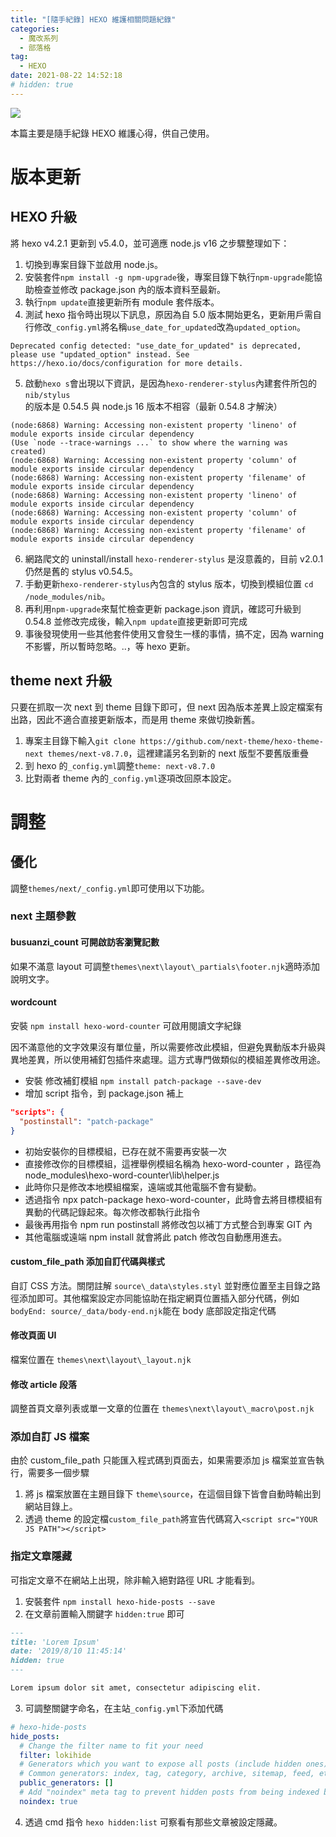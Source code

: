 ```yaml
---
title: "[隨手紀錄] HEXO 維護相關問題紀錄"
categories:
  - 魔改系列
  - 部落格
tag:
  - HEXO
date: 2021-08-22 14:52:18
# hidden: true
---
```

<!-- ![](https://i.imgur.com/y30OtFX.png) -->
![](https://i.imgur.com/khVSx9I.png)

本篇主要是隨手紀錄 HEXO 維護心得，供自己使用。

<!--more-->

# 版本更新

## HEXO 升級
將 hexo v4.2.1 更新到 v5.4.0，並可適應 node.js v16 之步驟整理如下：

1. 切換到專案目錄下並啟用 node.js。
2. 安裝套件`npm install -g npm-upgrade`後，專案目錄下執行`npm-upgrade`能協助檢查並修改 package.json 內的版本資料至最新。
3. 執行`npm update`直接更新所有 module 套件版本。
4. 測試 hexo 指令時出現以下訊息，原因為自 5.0 版本開始更名，更新用戶需自行修改`_config.yml`將名稱`use_date_for_updated`改為`updated_option`。
```shell
Deprecated config detected: "use_date_for_updated" is deprecated, please use "updated_option" instead. See https://hexo.io/docs/configuration for more details.
```
5. 啟動`hexo s`會出現以下資訊，是因為`hexo-renderer-stylus`內建套件所包的`nib/stylus`的版本是 0.54.5 與 node.js 16 版本不相容（最新 0.54.8 才解決）
```shell
(node:6868) Warning: Accessing non-existent property 'lineno' of module exports inside circular dependency
(Use `node --trace-warnings ...` to show where the warning was created)
(node:6868) Warning: Accessing non-existent property 'column' of module exports inside circular dependency
(node:6868) Warning: Accessing non-existent property 'filename' of module exports inside circular dependency
(node:6868) Warning: Accessing non-existent property 'lineno' of module exports inside circular dependency
(node:6868) Warning: Accessing non-existent property 'column' of module exports inside circular dependency
(node:6868) Warning: Accessing non-existent property 'filename' of module exports inside circular dependency
```
6. 網路爬文的 uninstall/install `hexo-renderer-stylus` 是沒意義的，目前 v2.0.1 仍然是舊的 stylus v0.54.5。
7. 手動更新`hexo-renderer-stylus`內包含的 stylus 版本，切換到模組位置 `cd /node_modules/nib`。
8. 再利用`npm-upgrade`來幫忙檢查更新 package.json 資訊，確認可升級到 0.54.8 並修改完成後，輸入`npm update`直接更新即可完成
9. 事後發現使用一些其他套件使用又會發生一樣的事情，搞不定，因為 warning 不影響，所以暫時忽略。..，等 hexo 更新。

## theme next 升級
只要在抓取一次 next 到 theme 目錄下即可，但 next 因為版本差異上設定檔案有出路，因此不適合直接更新版本，而是用 theme 來做切換新舊。

1. 專案主目錄下輸入`git clone https://github.com/next-theme/hexo-theme-next themes/next-v8.7.0`，這裡建議另名到新的 next 版型不要舊版重疊
2. 到 hexo 的`_config.yml`調整`theme: next-v8.7.0`
3. 比對兩者 theme 內的`_config.yml`逐項改回原本設定。

# 調整

## 優化
調整`themes/next/_config.yml`即可使用以下功能。

### next 主題參數
#### busuanzi_count 可開啟訪客瀏覽記數
如果不滿意 layout 可調整`themes\next\layout\_partials\footer.njk`適時添加說明文字。
#### wordcount
安裝 `npm install hexo-word-counter` 可啟用閱讀文字紀錄

因不滿意他的文字效果沒有單位量，所以需要修改此模組，但避免異動版本升級與異地差異，所以使用補釘包插件來處理。這方式專門做類似的模組差異修改用途。

- 安裝 修改補釘模組 `npm install patch-package --save-dev`
- 增加 script 指令，到 package.json 補上
```json
"scripts": {
  "postinstall": "patch-package"
}
```
- 初始安裝你的目標模組，已存在就不需要再安裝一次
- 直接修改你的目標模組，這裡舉例模組名稱為 hexo-word-counter ，路徑為 node_modules\hexo-word-counter\lib\helper.js
- 此時你只是修改本地模組檔案，遠端或其他電腦不會有變動。
- 透過指令 npx patch-package hexo-word-counter，此時會去將目標模組有異動的代碼記錄起來。每次修改都執行此指令
- 最後再用指令 npm run postinstall 將修改包以補丁方式整合到專案 GIT 內
- 其他電腦或遠端 npm install 就會將此 patch 修改包自動應用進去。
#### custom_file_path 添加自訂代碼與樣式
自訂 CSS 方法。關閉註解 `source\_data\styles.styl` 並對應位置至主目錄之路徑添加即可。其他檔案設定亦同能協助在指定網頁位置插入部分代碼，例如`bodyEnd: source/_data/body-end.njk`能在 body 底部設定指定代碼
#### 修改頁面 UI
檔案位置在 `themes\next\layout\_layout.njk`
#### 修改 article 段落
調整首頁文章列表或單一文章的位置在 `themes\next\layout\_macro\post.njk`

### 添加自訂 JS 檔案
由於 custom_file_path 只能匯入程式碼到頁面去，如果需要添加 js 檔案並宣告執行，需要多一個步驟

1. 將 js 檔案放置在主題目錄下 `theme\source`，在這個目錄下皆會自動時輸出到網站目錄上。
2. 透過 theme 的設定檔`custom_file_path`將宣告代碼寫入`<script src="YOUR JS PATH"></script>`

### 指定文章隱藏
可指定文章不在網站上出現，除非輸入絕對路徑 URL 才能看到。

1. 安裝套件 `npm install hexo-hide-posts --save`
2. 在文章前置輸入關鍵字 `hidden:true` 即可
```markdown
---
title: 'Lorem Ipsum'
date: '2019/8/10 11:45:14'
hidden: true
---

Lorem ipsum dolor sit amet, consectetur adipiscing elit.
```
3. 可調整關鍵字命名，在主站`_config.yml`下添加代碼
```yml
# hexo-hide-posts
hide_posts:
  # Change the filter name to fit your need
  filter: lokihide
  # Generators which you want to expose all posts (include hidden ones) to.
  # Common generators: index, tag, category, archive, sitemap, feed, etc.
  public_generators: []
  # Add "noindex" meta tag to prevent hidden posts from being indexed by search engines
  noindex: true
```
4. 透過 cmd 指令 `hexo hidden:list` 可察看有那些文章被設定隱藏。